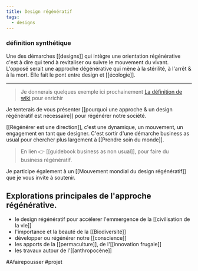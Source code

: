 ```yaml
---
title: Design régénératif
tags:
  - designs
---
```

### définition synthétique
Une des démarches [[designs]] qui intègre une orientation régénérative c'est à dire qui tend à revitaliser ou suivre le mouvement du vivant. L'opposé serait une approche dégénérative qui mène à la stérilité, à l'arrêt & à la mort. Elle fait le pont entre design et [[écologie]].

---

> Je donnerais quelques exemple ici prochainement
> [La définition de wiki](https://en.wikipedia.org/wiki/Regenerative_design) pour enrichir

Je tenterais de vous présenter [[pourquoi une approche & un design régénératif est nécessaire]] pour régénérer notre société. 

[[Régénérer est une direction]], c'est une dynamique, un mouvement, un engagement en tant que designer. 
C'est sortir d'une démarche business as usual pour chercher plus largement à [[Prendre soin du monde]]. 

> En lien 👉 [[guidebook business as non usual]], pour faire du business régénératif.

Je participe également à un [[Mouvement mondial du design régénératif]] que je vous invite à soutenir.

## Explorations principales de l'approche régénérative.
- le design régénératif pour accélerer l'emmergence de la [[civilisation de la vie]]
- l'importance et la beauté de la [[Biodiversité]]
- développer ou régénérer notre [[conscience]]
- les apports de la [[permaculture]], de l'[[innovation frugale]]
- les travaux autour de l'[[anthropocène]]

#Afairepousser #projet 
